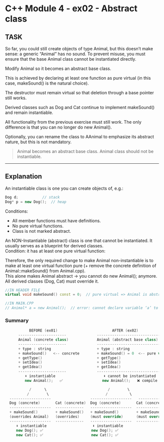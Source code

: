 # C++ Module 4 - ex02 - Abstract class

## TASK

So far, you could still create objects of type Animal, but this doesn’t make sense: a generic “Animal” has no sound. To prevent misuse, you must ensure that the base Animal class cannot be instantiated directly.

Modify Animal so it becomes an abstract base class.

This is achieved by declaring at least one function as pure virtual (in this case, makeSound() is the natural choice).

The destructor must remain virtual so that deletion through a base pointer still works.

Derived classes such as Dog and Cat continue to implement makeSound() and remain instantiable.

All functionality from the previous exercise must still work. The only difference is that you can no longer do new Animal().

Optionally, you can rename the class to AAnimal to emphasize its abstract nature, but this is not mandatory.

> Animal becomes an abstract base class. Animal class should not be instantiable.

--- 

## Explanation

An instantiable class is one you can create objects of, e.g.:

```cpp
Dog d;           // stack
Dog* p = new Dog();  // heap
```
Conditions:  
- All member functions must have definitions.  
- No pure virtual functions.  
- Class is not marked abstract.  

An NON-Instantiable (abstract) class is one that cannot be instantiated.
It usually serves as a blueprint for derived classes.  
Condition: it has at least one pure virtual function:

Therefore, the only required change to make Animal non-instantiable is to make at least one virtual function pure (+ remove the concrete definition of Animal::makeSound() from Animal.cpp).  
This alone makes Animal abstract → you cannot do new Animal(); anymore.
All derived classes (Dog, Cat) must override it.  

```cpp
//IN HEADER FILE
virtual void makeSound() const = 0;  // pure virtual => Animal is abstract

//IN MAIN.CPP
// Animal* a = new Animal();  // error: cannot declare variable ‘a’ to be of abstract type ‘Animal’
```

### Summary 

```c++
           BEFORE (ex01)                         AFTER (ex02)
      ----------------------              -----------------------------
      Animal (concrete class)             Animal (abstract base class)
      ----------------------              -----------------------------
      + type : string                     + type : string
      + makeSound()   <-- concrete        + makeSound() = 0  <-- pure virtual
      + getType()                         + getType()
      + setIdea()                         + setIdea()
      + getIdea()                         + getIdea()
      ----------------------              -----------------------------
         ⬇ instantiable                      ⬇ cannot be instantiated
         new Animal();   ✅                  new Animal();   ❌ compile error

           /      \                            /        \
          /        \                          /          \
  -------------------                  -------------------   -------------------
  Dog (concrete)       Cat (concrete)  Dog (concrete)       Cat (concrete)
  -------------------  -------------   -------------------  -------------------
  + makeSound()        + makeSound()   + makeSound()        + makeSound()
  (overrides Animal)   (overrides)     (must override)      (must override)
  -------------------  -------------   -------------------  -------------------
     ⬇ instantiable                     ⬇ instantiable
     new Dog(); ✅                      new Dog(); ✅
     new Cat(); ✅                      new Cat(); ✅

```